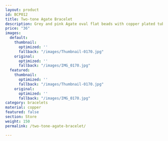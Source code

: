```yaml
---
layout: product
id: BCP012
title: Two-tone Agate Bracelet
description: Grey and pink Agate oval flat beads with copper plated tube beads.
price: "36"
images:
  default:
    thumbnail:
      optimized: ''
      fallback: "/images/Thumbnail-0170.jpg"
    original:
      optimized: ''
      fallback: "/images/IMG_0170.jpg"
  featured:
    thumbnail:
      optimized: ''
      fallback: "/images/Thumbnail-0170.jpg"
    original:
      optimized: ''
      fallback: "/images/IMG_0170.jpg"
category: bracelets
material: copper
featured: false
section: Store
weight: 150
permalink: /two-tone-agate-bracelet/

---
```


